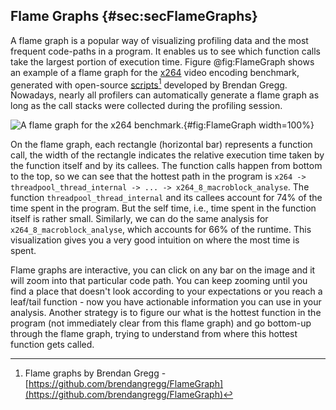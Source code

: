 ## Flame Graphs {#sec:secFlameGraphs}

A flame graph is a popular way of visualizing profiling data and the most frequent code-paths in a program. It enables us to see which function calls take the largest portion of execution time. Figure @fig:FlameGraph shows an example of a flame graph for the [x264](https://openbenchmarking.org/test/pts/x264) video encoding benchmark, generated with open-source [scripts](https://github.com/brendangregg/FlameGraph)[^1] developed by Brendan Gregg. Nowadays, nearly all profilers can automatically generate a flame graph as long as the call stacks were collected during the profiling session.

![A flame graph for the [x264](https://openbenchmarking.org/test/pts/x264) benchmark.](../../img/perf-tools/Flamegraph.jpg){#fig:FlameGraph width=100%}

On the flame graph, each rectangle (horizontal bar) represents a function call, the width of the rectangle indicates the relative execution time taken by the function itself and by its callees. The function calls happen from bottom to the top, so we can see that the hottest path in the program is `x264 -> threadpool_thread_internal -> ... -> x264_8_macroblock_analyse`. The function `threadpool_thread_internal` and its callees account for 74% of the time spent in the program. But the self time, i.e., time spent in the function itself is rather small. Similarly, we can do the same analysis for `x264_8_macroblock_analyse`, which accounts for 66% of the runtime. This visualization gives you a very good intuition on where the most time is spent.

Flame graphs are interactive, you can click on any bar on the image and it will zoom into that particular code path. You can keep zooming until you find a place that doesn't look according to your expectations or you reach a leaf/tail function - now you have actionable information you can use in your analysis. Another strategy is to figure our what is the hottest function in the program (not immediately clear from this flame graph) and go bottom-up through the flame graph, trying to understand from where this hottest function gets called.

[^1]: Flame graphs by Brendan Gregg - [https://github.com/brendangregg/FlameGraph](https://github.com/brendangregg/FlameGraph)